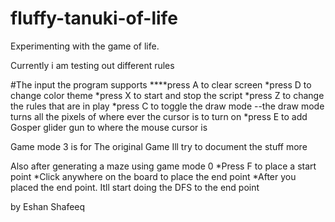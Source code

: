 # fluffy-tanuki-of-life
Experimenting with the game of life.

Currently i am testing out different rules

#The input the program supports
****press A to clear screen
*press D to change color theme
*press X to start and stop the script
*press Z to change the rules that are in play
*press C to toggle the draw mode
	--the draw mode turns all the pixels of where ever the cursor is to turn on
*press E to add Gosper glider gun to where the mouse cursor is

Game mode 3 is for The original Game
Ill try to document the stuff more

Also after generating a maze using game mode 0
*Press F to place a start point 
*Click anywhere on the board to place the end point
*After you placed the end point. Itll start doing the DFS to the end point


by Eshan Shafeeq
